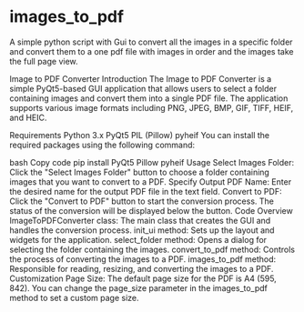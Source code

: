 # images_to_pdf
A simple python script with Gui to convert all the images in a specific folder and convert them to a one pdf file with images in order and the images take the full page view.

Image to PDF Converter
Introduction
The Image to PDF Converter is a simple PyQt5-based GUI application that allows users to select a folder containing images and convert them into a single PDF file. The application supports various image formats including PNG, JPEG, BMP, GIF, TIFF, HEIF, and HEIC.

Requirements
Python 3.x
PyQt5
PIL (Pillow)
pyheif
You can install the required packages using the following command:

bash
Copy code
pip install PyQt5 Pillow pyheif
Usage
Select Images Folder: Click the "Select Images Folder" button to choose a folder containing images that you want to convert to a PDF.
Specify Output PDF Name: Enter the desired name for the output PDF file in the text field.
Convert to PDF: Click the "Convert to PDF" button to start the conversion process. The status of the conversion will be displayed below the button.
Code Overview
ImageToPDFConverter class: The main class that creates the GUI and handles the conversion process.
init_ui method: Sets up the layout and widgets for the application.
select_folder method: Opens a dialog for selecting the folder containing the images.
convert_to_pdf method: Controls the process of converting the images to a PDF.
images_to_pdf method: Responsible for reading, resizing, and converting the images to a PDF.
Customization
Page Size: The default page size for the PDF is A4 (595, 842). You can change the page_size parameter in the images_to_pdf method to set a custom page size.
